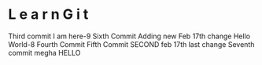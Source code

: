 #   L e a r n G i t 
Third commit
I am here-9
Sixth Commit 
Adding new
Feb 17th change
Hello World-8
Fourth Commit
Fifth Commit
SECOND
feb 17th last change
Seventh commit megha
HELLO

 
